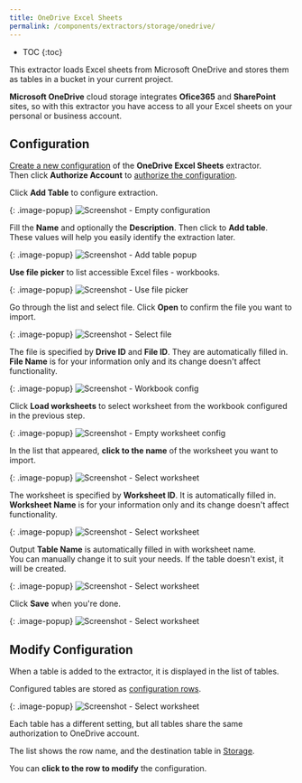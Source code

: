 ```yaml
---
title: OneDrive Excel Sheets
permalink: /components/extractors/storage/onedrive/
---
```


* TOC
{:toc}

This extractor loads Excel sheets from Microsoft OneDrive and stores them as tables in a bucket in your
current project.

**Microsoft OneDrive** cloud storage integrates **Ofice365** and **SharePoint** sites, 
so with this extractor you have access to all your Excel sheets on your personal or business account.

## Configuration
[Create a new configuration](/components/#creating-component-configuration) of the **OneDrive Excel Sheets** extractor.  
Then click **Authorize Account** to [authorize the configuration](/components/#authorization). 

Click **Add Table** to configure extraction.

{: .image-popup}
![Screenshot - Empty configuration](/components/extractors/storage/onedrive/onedrive-01.png)

Fill the **Name** and optionally the **Description**. Then click to **Add table**.  
These values will help you easily identify the extraction later.

{: .image-popup}
![Screenshot - Add table popup](/components/extractors/storage/onedrive/onedrive-02.png)

**Use file picker** to list accessible Excel files - workbooks.

{: .image-popup}
![Screenshot - Use file picker](/components/extractors/storage/onedrive/onedrive-03.png)

Go through the list and select file. Click **Open** to confirm the file you want to import.

{: .image-popup}
![Screenshot - Select file](/components/extractors/storage/onedrive/onedrive-04.png)

The file is specified by **Drive ID** and **File ID**. They are automatically filled in.   
**File Name** is for your information only and its change doesn't affect functionality.

{: .image-popup}
![Screenshot - Workbook config](/components/extractors/storage/onedrive/onedrive-05.png)

Click **Load worksheets** to select worksheet from the workbook configured in the previous step.

{: .image-popup}
![Screenshot - Empty worksheet config](/components/extractors/storage/onedrive/onedrive-06.png)

In the list that appeared, **click to the name** of the worksheet you want to import.

{: .image-popup}
![Screenshot - Select worksheet](/components/extractors/storage/onedrive/onedrive-07.png)

The worksheet is specified by **Worksheet ID**. It is automatically filled in.   
**Worksheet Name** is for your information only and its change doesn't affect functionality.

{: .image-popup}
![Screenshot - Select worksheet](/components/extractors/storage/onedrive/onedrive-08.png)

Output **Table Name** is automatically filled in with worksheet name.  
You can manually change it to suit your needs.
If the table doesn't exist, it will be created. 

{: .image-popup}
![Screenshot - Select worksheet](/components/extractors/storage/onedrive/onedrive-09.png)

Click **Save** when you're done.

{: .image-popup}
![Screenshot - Select worksheet](/components/extractors/storage/onedrive/onedrive-10.png)

## Modify Configuration
When a table is added to the extractor, it is displayed in the list of tables. 

Configured tables are stored as [configuration rows](/components/#configuration-rows).

{: .image-popup}
![Screenshot - Select worksheet](/components/extractors/storage/onedrive/onedrive-11.png)

Each table has a different setting, but all tables share the same authorization to OneDrive account.

The list shows the row name, and the destination table in [Storage](/storage/).

You can **click to the row to modify** the configuration.
